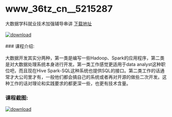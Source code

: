 # www_36tz_cn__5215287
大数据学科就业技术加强辅导串讲
[下载地址](http://www.36tz.cn/article/5215287 "下载地址")
<br/></br>[![download](http://36tz.cn/muke_img/2020_09_2-33-300x202.png "下载地址")](http://www.36tz.cn/article/5215287 "下载地址")
<br/></br>### 课程介绍:<br/></br>大数据开发其实分两种，第一类是编写一些Hadoop、Spark的应用程序，第二类是对大数据处理系统本身进行开发。第一类工作感觉更适用于data analyst这种职位吧，而且现在Hive Spark-SQL这种系统也提供SQL的接口。第二类工作的话通常才大公司里才有，一般他们都会搞自己的系统或者再对开源的做些二次开发。这种工作的话对理论和实践要求的都更深一些，也更有技术含量。

### 课程截图:
[![download](http://36tz.cn/muke_img/2020_09_1-33.png "下载地址")](http://www.36tz.cn/article/5215287 "下载地址")
